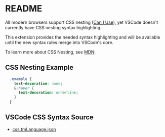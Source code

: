 # README

All modern browsers support CSS nesting ([Can I Use](https://caniuse.com/css-nesting)), yet VSCode doesn't currently have CSS nesting syntax highlighting.

This extension provides the needed syntax highlighting and will be available until the new syntax rules merge into VSCode's core.

To learn more about CSS Nesting, see [MDN](https://developer.mozilla.org/en-US/docs/Web/CSS/CSS_nesting).

## CSS Nesting Example

```css
  .example {
    text-decoration: none;
    &:hover {
      text-decoration: underline;
    }
  }
```

## VSCode CSS Syntax Source

- [css.tmLanguage.json](https://github.com/Microsoft/vscode/blob/main/extensions/css/syntaxes/css.tmLanguage.json)
